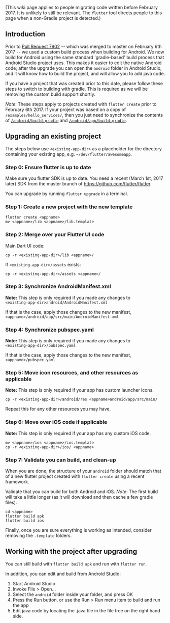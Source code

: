 (This wiki page applies to people migrating code written before February 2017. It is unlikely to still be relevant. The `flutter` tool directs people to this page when a non-Gradle project is detected.)

## Introduction

Prior to [Pull Request 7902](https://github.com/flutter/flutter/pull/7902) -- which was merged to master on February 6th 2017 -- we used a custom build process when building for Android. We now build for Android using the same standard 'gradle-based' build process that Android Studio project uses. This makes it easier to edit the native Android code; after the upgrade you can open the `android` folder in Android Studio, and it will know how to build the project, and will allow you to add java code.

If you have a project that was created prior to this date, please follow these steps to switch to building with gradle. This is required as we will be removing the custom build support shortly.

*Note*: These steps apply to projects created with `flutter create` prior to February 6th 2017. If your project was based on a copy of `/examples/hello_services/`, then you just need to synchronize the contents of [`/android/build.gradle`](https://github.com/flutter/flutter/blob/master/packages/flutter_tools/templates/create/android.tmpl/build.gradle) and [`/android/app/build.gradle`](https://github.com/flutter/flutter/blob/master/packages/flutter_tools/templates/create/android.tmpl/app/build.gradle).

## Upgrading an existing project

The steps below use `<existing-app-dir>` as a placeholder for the directory containing your existing app, e.g. `~/dev/flutter/awesomeapp`.

### Step 0: Ensure flutter is up to date

Make sure you flutter SDK is up to date. You need a recent (March 1st, 2017 later) SDK from the master branch of https://github.com/flutter/flutter.

You can upgrade by running `flutter upgrade` in a terminal.

### Step 1: Create a new project with the new template

```
flutter create <appname>
mv <appname>/lib <appname>/lib.template
```

### Step 2: Merge over your Flutter UI code

Main Dart UI code:
```
cp -r <existing-app-dir>/lib <appname>/
```

If `<existing-app-dir>/assets` exists:
```
cp -r <existing-app-dir>/assets <appname>/
```



### Step 3: Synchronize AndroidManifest.xml

**Note:** This step is only required if you made any changes to<br>`<existing-app-dir>android/AndroidManifest.xml`

If that is the case, apply those changes to the new manifest,<br> `<appname>/android/app/src/main/AndroidManifest.xml` 

### Step 4: Synchronize pubspec.yaml

**Note:** This step is only required if you made any changes to<br>`<existing-app-dir>/pubspec.yaml`

If that is the case, apply those changes to the new manifest,<br>`<appname>/pubspec.yaml` 

### Step 5: Move icon resources, and other resources as applicable

**Note:** This step is only required if your app has custom launcher icons.

```
cp -r <existing-app-dir>/android/res <appname>android/app/src/main/
```

Repeat this for any other resources you may have.

### Step 6: Move over iOS code if applicable

**Note:** This step is only required if your app has any custom iOS code.

```
mv <appname>/ios <appname>/ios.template
cp -r <existing-app-dir>/ios/ <appname>
```

### Step 7: Validate you can build, and clean-up

When you are done, the structure of your `android` folder should match that of a new flutter project created with `flutter create` using a recent framework.

Validate that you can build for both Android and iOS. *Note*: The first build will take a little longer (as it will download and then cache a few gradle files).

```
cd <appname>
flutter build apk
flutter build ios
```

Finally, once you are sure everything is working as intended, consider removing the `.template` folders.

## Working with the project after upgrading

You can still build with `flutter build apk` and run with `flutter run`.

In addition, you can edit and build from Android Studio:

1. Start Android Studio
1. Invoke File > Open...
1. Select the `android` folder inside your <newapp> folder, and press OK
1. Press the Run button, or use the Run > Run menu item to build and run the app
1. Edit java code by locating the .java file in the file tree on the right hand side.